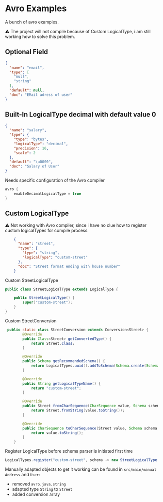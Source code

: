 # Avro Examples

A bunch of avro examples.

:warning: The project will not compile because of Custom LogicalType, i am still working how to solve this problem.

## Optional Field

```json
{
  "name": "email",
  "type": [
    "null",
    "string"
  ],
  "default": null,
  "doc": "EMail adress of user"
}
```

## Built-In LogicalType decimal with default value 0

```json
{
  "name": "salary",
  "type": {
    "type": "bytes",
    "logicalType": "decimal",
    "precision": 10,
    "scale": 2
  },
  "default": "\u0000",
  "doc": "Salary of User"
}
```

Needs specific configuration of the Avro compiler

```groovy
avro {
    enableDecimalLogicalType = true
}
```

## Custom LogicalType

:warning: Not working with Avro compiler, since i have no clue how to register custom logicalTypes for compile process

```json
    {
      "name": "street",
      "type": {
        "type": "string",
        "logicalType": "custom-street"
      },
      "doc": "Street format ending with house number"
    }
```

Custom StreetLogicalType

```java
public class StreetLogicalType extends LogicalType {

    public StreetLogicalType() {
        super("custom-street");
    }
}
```

Custom StreetConversion

```java
 public static class StreetConversion extends Conversion<Street> {
        @Override
        public Class<Street> getConvertedType() {
            return Street.class;
        }

        @Override
        public Schema getRecommendedSchema() {
            return LogicalTypes.uuid().addToSchema(Schema.create(Schema.Type.STRING));
        }

        @Override
        public String getLogicalTypeName() {
            return "custom-street";
        }

        @Override
        public Street fromCharSequence(CharSequence value, Schema schema, LogicalType type) {
            return Street.fromString(value.toString());
        }

        @Override
        public CharSequence toCharSequence(Street value, Schema schema, LogicalType type) {
            return value.toString();
        }
    }
```

Register LogicalType before schema parser is initiated first time

```java
LogicalTypes.register("custom-street", schema -> new StreetLogicalType());
```

Manually adapted objects to get it working can be found in `src/main/manual` `Address` and `User`:
- removed `avro.java.string`
- adapted type `String` to `Street`
- added conversion array
